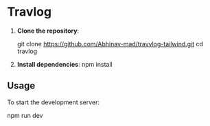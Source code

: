 # Travlog

1. **Clone the repository**:

    git clone https://github.com/Abhinav-mad/travvlog-tailwind.git
    cd travlog

2. **Install dependencies**:
    npm install

## Usage

To start the development server:

npm run dev
